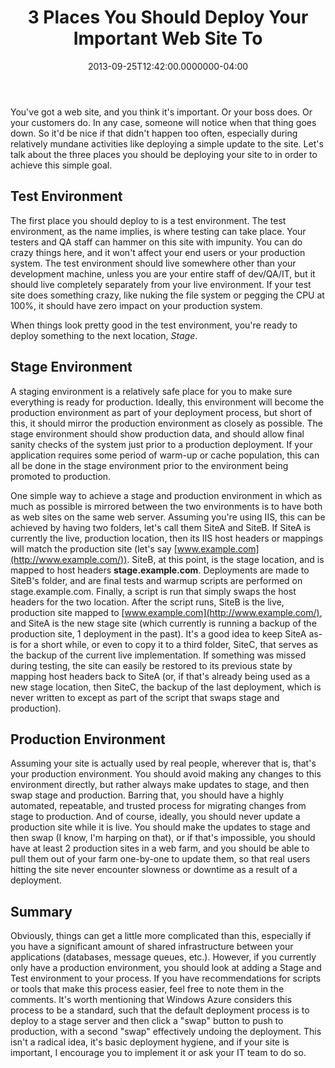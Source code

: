 ﻿---
title: 3 Places You Should Deploy Your Important Web Site To
date: "2013-09-25T12:42:00.0000000-04:00"
description: You've got a web site, and you think it's important. Or your boss
featuredImage: /img/deployment.jpg
---

You've got a web site, and you think it's important. Or your boss does. Or your customers do. In any case, someone will notice when that thing goes down. So it'd be nice if that didn't happen too often, especially during relatively mundane activities like deploying a simple update to the site. Let's talk about the three places you should be deploying your site to in order to achieve this simple goal.

## Test Environment

The first place you should deploy to is a test environment. The test environment, as the name implies, is where testing can take place. Your testers and QA staff can hammer on this site with impunity. You can do crazy things here, and it won't affect your end users or your production system. The test environment should live somewhere other than your development machine, unless you are your entire staff of dev/QA/IT, but it should live completely separately from your live environment. If your test site does something crazy, like nuking the file system or pegging the CPU at 100%, it should have zero impact on your production system.

When things look pretty good in the test environment, you're ready to deploy something to the next location, *Stage*.

## Stage Environment

A staging environment is a relatively safe place for you to make sure everything is ready for production. Ideally, this environment will become the production environment as part of your deployment process, but short of this, it should mirror the production environment as closely as possible. The stage environment should show production data, and should allow final sanity checks of the system just prior to a production deployment. If your application requires some period of warm-up or cache population, this can all be done in the stage environment prior to the environment being promoted to production.

One simple way to achieve a stage and production environment in which as much as possible is mirrored between the two environments is to have both as web sites on the same web server. Assuming you're using IIS, this can be achieved by having two folders, let's call them SiteA and SiteB. If SiteA is currently the live, production location, then its IIS host headers or mappings will match the production site (let's say [www.example.com](http://www.example.com/)). SiteB, at this point, is the stage location, and is mapped to host headers **stage.example.com**. Deployments are made to SiteB's folder, and are final tests and warmup scripts are performed on stage.example.com. Finally, a script is run that simply swaps the host headers for the two location. After the script runs, SiteB is the live, production site mapped to [www.example.com](http://www.example.com/), and SiteA is the new stage site (which currently is running a backup of the production site, 1 deployment in the past). It's a good idea to keep SiteA as-is for a short while, or even to copy it to a third folder, SiteC, that serves as the backup of the current live implementation. If something was missed during testing, the site can easily be restored to its previous state by mapping host headers back to SiteA (or, if that's already being used as a new stage location, then SiteC, the backup of the last deployment, which is never written to except as part of the script that swaps stage and production).

## Production Environment

Assuming your site is actually used by real people, wherever that is, that's your production environment. You should avoid making any changes to this environment directly, but rather always make updates to stage, and then swap stage and production. Barring that, you should have a highly automated, repeatable, and trusted process for migrating changes from stage to production. And of course, ideally, you should never update a production site while it is live. You should make the updates to stage and then swap (I know, I'm harping on that), or if that's impossible, you should have at least 2 production sites in a web farm, and you should be able to pull them out of your farm one-by-one to update them, so that real users hitting the site never encounter slowness or downtime as a result of a deployment.

## Summary

Obviously, things can get a little more complicated than this, especially if you have a significant amount of shared infrastructure between your applications (databases, message queues, etc.). However, if you currently only have a production environment, you should look at adding a Stage and Test environment to your process. If you have recommendations for scripts or tools that make this process easier, feel free to note them in the comments. It's worth mentioning that Windows Azure considers this process to be a standard, such that the default deployment process is to deploy to a stage server and then click a "swap" button to push to production, with a second "swap" effectively undoing the deployment. This isn't a radical idea, it's basic deployment hygiene, and if your site is important, I encourage you to implement it or ask your IT team to do so.

